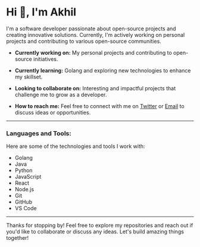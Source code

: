 # Hi 👋, I'm Akhil

I'm a software developer passionate about open-source projects and creating innovative solutions. Currently, I'm actively working on personal projects and contributing to various open-source communities.

- **Currently working on:** My personal projects and contributing to open-source initiatives.

- **Currently learning:** Golang and exploring new technologies to enhance my skillset.

- **Looking to collaborate on:** Interesting and impactful projects that challenge me to grow as a developer.

- **How to reach me:** Feel free to connect with me on [Twitter](https://twitter.com/akhilsahuji) or [Email](akhilsahu.dev@gmail.com) to discuss ideas or opportunities.

---
### Languages and Tools:  
Here are some of the technologies and tools I work with:


- Golang
- Java
- Python
- JavaScript
- React
- Node.js
- Git
- GitHub
- VS Code

---

Thanks for stopping by! Feel free to explore my repositories and reach out if you'd like to collaborate or discuss any ideas. Let's build amazing things together!
